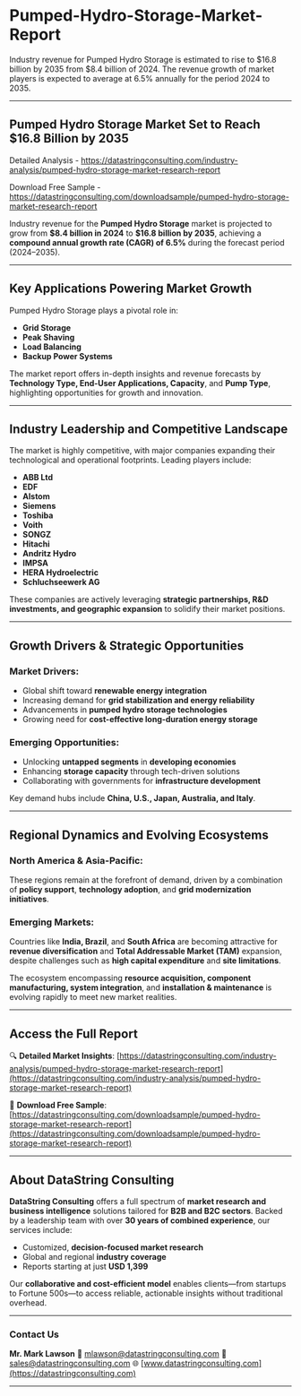 # Pumped-Hydro-Storage-Market-Report

Industry revenue for Pumped Hydro Storage is estimated to rise to $16.8 billion by 2035 from $8.4 billion of 2024. The revenue growth of market players is expected to average at 6.5% annually for the period 2024 to 2035.

---

## **Pumped Hydro Storage Market Set to Reach \$16.8 Billion by 2035**

Detailed Analysis - https://datastringconsulting.com/industry-analysis/pumped-hydro-storage-market-research-report

Download Free Sample - https://datastringconsulting.com/downloadsample/pumped-hydro-storage-market-research-report

Industry revenue for the **Pumped Hydro Storage** market is projected to grow from **\$8.4 billion in 2024** to **\$16.8 billion by 2035**, achieving a **compound annual growth rate (CAGR) of 6.5%** during the forecast period (2024–2035).

---

## **Key Applications Powering Market Growth**

Pumped Hydro Storage plays a pivotal role in:

* **Grid Storage**
* **Peak Shaving**
* **Load Balancing**
* **Backup Power Systems**

The market report offers in-depth insights and revenue forecasts by **Technology Type, End-User Applications, Capacity**, and **Pump Type**, highlighting opportunities for growth and innovation.

---

## **Industry Leadership and Competitive Landscape**

The market is highly competitive, with major companies expanding their technological and operational footprints. Leading players include:

* **ABB Ltd**
* **EDF**
* **Alstom**
* **Siemens**
* **Toshiba**
* **Voith**
* **SONGZ**
* **Hitachi**
* **Andritz Hydro**
* **IMPSA**
* **HERA Hydroelectric**
* **Schluchseewerk AG**

These companies are actively leveraging **strategic partnerships, R\&D investments, and geographic expansion** to solidify their market positions.

---

## **Growth Drivers & Strategic Opportunities**

### **Market Drivers:**

* Global shift toward **renewable energy integration**
* Increasing demand for **grid stabilization and energy reliability**
* Advancements in **pumped hydro storage technologies**
* Growing need for **cost-effective long-duration energy storage**

### **Emerging Opportunities:**

* Unlocking **untapped segments** in **developing economies**
* Enhancing **storage capacity** through tech-driven solutions
* Collaborating with governments for **infrastructure development**

Key demand hubs include **China, U.S., Japan, Australia, and Italy**.

---

## **Regional Dynamics and Evolving Ecosystems**

### **North America & Asia-Pacific**:

These regions remain at the forefront of demand, driven by a combination of **policy support**, **technology adoption**, and **grid modernization initiatives**.

### **Emerging Markets**:

Countries like **India, Brazil**, and **South Africa** are becoming attractive for **revenue diversification** and **Total Addressable Market (TAM)** expansion, despite challenges such as **high capital expenditure** and **site limitations**.

The ecosystem encompassing **resource acquisition, component manufacturing, system integration**, and **installation & maintenance** is evolving rapidly to meet new market realities.

---

## **Access the Full Report**

🔍 **Detailed Market Insights**:
[https://datastringconsulting.com/industry-analysis/pumped-hydro-storage-market-research-report](https://datastringconsulting.com/industry-analysis/pumped-hydro-storage-market-research-report)

📄 **Download Free Sample**:
[https://datastringconsulting.com/downloadsample/pumped-hydro-storage-market-research-report](https://datastringconsulting.com/downloadsample/pumped-hydro-storage-market-research-report)

---

## **About DataString Consulting**

**DataString Consulting** offers a full spectrum of **market research and business intelligence** solutions tailored for **B2B and B2C sectors**. Backed by a leadership team with over **30 years of combined experience**, our services include:

* Customized, **decision-focused market research**
* Global and regional **industry coverage**
* Reports starting at just **USD 1,399**

Our **collaborative and cost-efficient model** enables clients—from startups to Fortune 500s—to access reliable, actionable insights without traditional overhead.

---

### **Contact Us**

**Mr. Mark Lawson**
📧 [mlawson@datastringconsulting.com](mailto:mlawson@datastringconsulting.com)
📧 [sales@datastringconsulting.com](mailto:sales@datastringconsulting.com)
🌐 [www.datastringconsulting.com](https://datastringconsulting.com)

---
